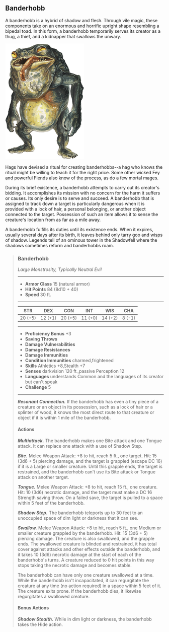 ## Banderhobb
A banderhobb is a hybrid of shadow and flesh. Through vile magic, these components take on an enormous and horrific upright shape resembling a bipedal toad. In this form, a banderhobb temporarily serves its creator as a thug, a thief, and a kidnapper that swallows the unwary.

![](Banderhobb.png)

Hags have devised a ritual for creating banderhobbs--a hag who knows the ritual might be willing to teach it for the right price. Some other wicked Fey and powerful Fiends also know of the process, as do a few mortal mages.

During its brief existence, a banderhobb attempts to carry out its creator's bidding. It accomplishes its mission with no concern for the harm it suffers or causes. Its only desire is to serve and succeed. A banderhobb that is assigned to track down a target is particularly dangerous when it is provided with a lock of hair, a personal belonging, or another object connected to the target. Possession of such an item allows it to sense the creature's location from as far as a mile away.

A banderhobb fulfills its duties until its existence ends. When it expires, usually several days after its birth, it leaves behind only tarry goo and wisps of shadow. Legends tell of an ominous tower in the Shadowfell where the shadows sometimes reform and banderhobbs roam.

>### Banderhobb
>*Large Monstrosity, Typically Neutral Evil*
>___
>- **Armor Class** 15 (natural armor)
>- **Hit Points** 84 (8d10 + 40)
>- **Speed** 30 ft.
>___
>|**STR**|**DEX**|**CON**|**INT**|**WIS**|**CHA**|
>|:---:|:---:|:---:|:---:|:---:|:---:|
>|20 (+5)|12 (+1)|20 (+5)|11 (+0)|14 (+2)|8 (-1)|
>
>___
>- **Proficiency Bonus** +3
>- **Saving Throws** 
>- **Damage Vulnerabilities** 
>- **Damage Resistances** 
>- **Damage Immunities** 
>- **Condition Immunities** charmed,frightened
>- **Skills** Athletics +8,Stealth +7
>- **Senses** darkvision 120 ft.,passive Perception 12
>- **Languages** understands Common and the languages of its creator but can't speak
>- **Challenge** 5
>___
>***Resonant Connection.*** If the banderhobb has even a tiny piece of a creature or an object in its possession, such as a lock of hair or a splinter of wood, it knows the most direct route to that creature or object if it is within 1 mile of the banderhobb.
>
>#### Actions
>***Multiattack.*** The banderhobb makes one Bite attack and one Tongue attack. It can replace one attack with a use of Shadow Step.
>
>***Bite.*** Melee Weapon Attack: +8 to hit, reach 5 ft., one target. Hit: 15 (3d6 + 5) piercing damage, and the target is grappled (escape DC 16) if it is a Large or smaller creature. Until this grapple ends, the target is restrained, and the banderhobb can't use its Bite attack or Tongue attack on another target.
>
>***Tongue.*** Melee Weapon Attack: +8 to hit, reach 15 ft., one creature. Hit: 10 (3d6) necrotic damage, and the target must make a DC 16 Strength saving throw. On a failed save, the target is pulled to a space within 5 feet of the banderhobb.
>
>***Shadow Step.*** The banderhobb teleports up to 30 feet to an unoccupied space of dim light or darkness that it can see.
>
>***Swallow.*** Melee Weapon Attack: +8 to hit, reach 5 ft., one Medium or smaller creature grappled by the banderhobb. Hit: 15 (3d6 + 5) piercing damage. The creature is also swallowed, and the grapple ends. The swallowed creature is blinded and restrained, it has total cover against attacks and other effects outside the banderhobb, and it takes 10 (3d6) necrotic damage at the start of each of the banderhobb's turns. A creature reduced to 0 hit points in this way stops taking the necrotic damage and becomes stable.
>
>The banderhobb can have only one creature swallowed at a time. While the banderhobb isn't incapacitated, it can regurgitate the creature at any time (no action required) in a space within 5 feet of it. The creature exits prone. If the banderhobb dies, it likewise regurgitates a swallowed creature.
>
>#### Bonus Actions
>***Shadow Stealth.*** While in dim light or darkness, the banderhobb takes the Hide action.
>
